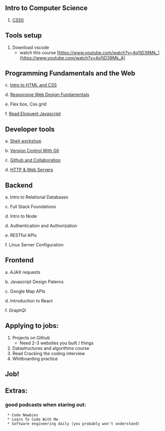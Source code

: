 

## Intro to Computer Science 

1. [CS50](https://www.edx.org/course/cs50s-introduction-computer-science-harvardx-cs50x)

## Tools setup 
1. Download vscode
	- watch this course [https://www.youtube.com/watch?v=4q1tD39Mk_](https://www.youtube.com/watch?v=4q1tD39Mk_A)

## Programming Fundamentals and the Web 
c.	[Intro to HTML and CSS](https://www.udacity.com/course/intro-to-html-and-css--ud304)

d.	[Responsive Web Design Fundamentals ](https://classroom.udacity.com/courses/ud893)

e.  Flex box, Css grid

f.	[Read Eloquent Javascript](https://eloquentjavascript.net/)

##	Developer tools
a.	[Shell workshop](https://www.udacity.com/course/shell-workshop--ud206)

b.	[Version Control With Git](https://www.udacity.com/course/version-control-with-git--ud123)

c.	[Github and Collaboration](https://www.udacity.com/course/github-collaboration--ud456) 	

d.	[HTTP & Web Servers](https://www.udacity.com/course/http-web-servers--ud303)

##	Backend
a.	Intro to Relational Databases

c.	Full Stack Foundations

d.      Intro to Node

d.	Authentication and Authorization

e.	RESTful APIs 

f.	Linux Server Configuration 

##	Frontend

a.	AJAX requests

b.	Javascript Design Paterns

c.	Google Map APIs   

d.      Introduction to React   

f.      GraphQl  

## Applying to jobs:
1. Projects on Github
	* Need 2-3 websites you built / things
2. Datastructures and algorithms course
3. Read Cracking the coding interview
4. Whitboarding practice 

## Job! 


## Extras:
 ### good podcasts when staring out:
	 * Code Newbies
	 * Learn To Code With Me 
	 * Software engineering daily (you probably won't understand)
